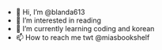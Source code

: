 - 👋 Hi, I’m @blanda613
- 👀 I’m interested in reading
- 🌱 I’m currently learning coding and korean
- 📫 How to reach me twt @miasbookshelf

<!---
blanda613/blanda613 is a ✨ special ✨ repository because its `README.md` (this file) appears on your GitHub profile.
You can click the Preview link to take a look at your changes.
--->
